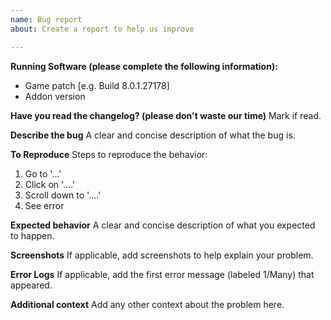```yaml
---
name: Bug report
about: Create a report to help us improve

---
```


**Running Software (please complete the following information):**
 - Game patch [e.g. Build 8.0.1.27178]
 - Addon version

**Have you read the changelog? (please don't waste our time)**
Mark if read.

**Describe the bug**
A clear and concise description of what the bug is.

**To Reproduce**
Steps to reproduce the behavior:
1. Go to '...'
2. Click on '....'
3. Scroll down to '....'
4. See error

**Expected behavior**
A clear and concise description of what you expected to happen.

**Screenshots**
If applicable, add screenshots to help explain your problem.

**Error Logs**
If applicable, add the first error message (labeled 1/Many) that appeared.

**Additional context**
Add any other context about the problem here.

